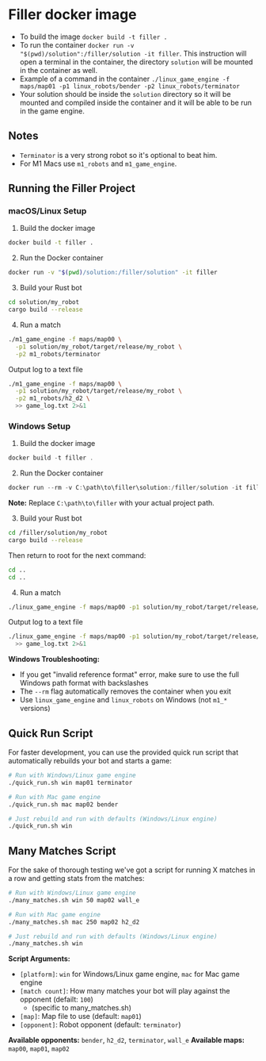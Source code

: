 # Filler docker image

- To build the image `docker build -t filler .`
- To run the container `docker run -v "$(pwd)/solution":/filler/solution -it filler`. This instruction will open a terminal in the container, the directory `solution` will be mounted in the container as well.
- Example of a command in the container `./linux_game_engine -f maps/map01 -p1 linux_robots/bender -p2 linux_robots/terminator`
- Your solution should be inside the `solution` directory so it will be mounted and compiled inside the container and it will be able to be run in the game engine.

## Notes

- `Terminator` is a very strong robot so it's optional to beat him.
- For M1 Macs use `m1_robots` and `m1_game_engine`.

## Running the Filler Project ##

### macOS/Linux Setup

1. Build the docker image

```bash
docker build -t filler .
```

2. Run the Docker container

```bash
docker run -v "$(pwd)/solution:/filler/solution" -it filler
```

3. Build your Rust bot

```bash
cd solution/my_robot
cargo build --release
```

4. Run a match

```bash
./m1_game_engine -f maps/map00 \
  -p1 solution/my_robot/target/release/my_robot \
  -p2 m1_robots/terminator
```

Output log to a text file
```bash
./m1_game_engine -f maps/map00 \
  -p1 solution/my_robot/target/release/my_robot \
  -p2 m1_robots/h2_d2 \
  >> game_log.txt 2>&1
```

### Windows Setup

1. Build the docker image

```powershell
docker build -t filler .
```

2. Run the Docker container

```powershell
docker run --rm -v C:\path\to\filler\solution:/filler/solution -it filler
```

**Note:** Replace `C:\path\to\filler` with your actual project path.

3. Build your Rust bot

```bash
cd /filler/solution/my_robot
cargo build --release
```

Then return to root for the next command:
```bash
cd ..
cd ..
```

4. Run a match

```bash
./linux_game_engine -f maps/map00 -p1 solution/my_robot/target/release/my_robot -p2 linux_robots/wall_e
```

Output log to a text file
```bash
./linux_game_engine -f maps/map00 -p1 solution/my_robot/target/release/my_robot -p2 linux_robots/wall_e
  >> game_log.txt 2>&1
```

**Windows Troubleshooting:**
- If you get "invalid reference format" error, make sure to use the full Windows path format with backslashes
- The `--rm` flag automatically removes the container when you exit
- Use `linux_game_engine` and `linux_robots` on Windows (not `m1_*` versions)

## Quick Run Script

For faster development, you can use the provided quick run script that automatically rebuilds your bot and starts a game:

```bash
# Run with Windows/Linux game engine
./quick_run.sh win map01 terminator

# Run with Mac game engine
./quick_run.sh mac map02 bender

# Just rebuild and run with defaults (Windows/Linux engine)
./quick_run.sh win
```

## Many Matches Script

For the sake of thorough testing we've got a script for running X matches in a row and getting stats from the matches:

```bash
# Run with Windows/Linux game engine
./many_matches.sh win 50 map02 wall_e

# Run with Mac game engine
./many_matches.sh mac 250 map02 h2_d2

# Just rebuild and run with defaults (Windows/Linux engine)
./many_matches.sh win
```

**Script Arguments:**
- `[platform]`: `win` for Windows/Linux game engine, `mac` for Mac game engine
- `[match count]`: How many matches your bot will play against the opponent (defailt: `100`)
  - (specific to many_matches.sh)
- `[map]`: Map file to use (default: `map01`)
- `[opponent]`: Robot opponent (default: `terminator`)

**Available opponents:** `bender`, `h2_d2`, `terminator`, `wall_e`
**Available maps:** `map00`, `map01`, `map02`
